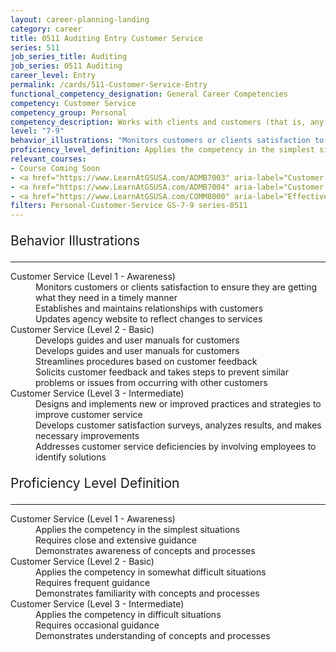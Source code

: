```yaml
---
layout: career-planning-landing
category: career
title: 0511 Auditing Entry Customer Service
series: 511
job_series_title: Auditing
job_series: 0511 Auditing
career_level: Entry
permalink: /cards/511-Customer-Service-Entry
functional_competency_designation: General Career Competencies
competency: Customer Service
competency_group: Personal
competency_description: Works with clients and customers (that is, any individuals who use or receive the services or products that your work unit produces, including the general public, individuals who work in the agency, other agencies, or organizations outside the Government) to assess their needs, provide information or assistance, resolve their problems, or satisfy their expectations; knows about available products and services; is committed to providing quality products and services
level: "7-9"
behavior_illustrations: "Monitors customers or clients satisfaction to ensure they are getting what they need in a timely manner ? Establishes and maintains relationships with customers ? Updates agency website to reflect changes to services ? Develops guides and user manuals for customers ? Develops guides and user manuals for customers ? Streamlines procedures based on customer feedback ? Solicits customer feedback and takes steps to prevent similar problems or issues from occurring with other customers ? Designs and implements new or improved practices and strategies to improve customer service ? Develops customer satisfaction surveys, analyzes results, and makes necessary improvements ? Addresses customer service deficiencies by involving employees to identify solutions"
proficiency_level_definition: Applies the competency in the simplest situations ? Requires close and extensive guidance ? Demonstrates awareness of concepts and processes ? Applies the competency in somewhat difficult situations ? Requires frequent guidance ? Demonstrates familiarity with concepts and processes ? Applies the competency in difficult situations ? Requires occasional guidance ? Demonstrates understanding of concepts and processes
relevant_courses: 
- Course Coming Soon
- <a href="https://www.LearnAtGSUSA.com/ADMB7003" aria-label="Customer Service Excellence (ADMB7003) - https://www.LearnAtGSUSA.com/ADMB7003">Customer Service Excellence (ADMB7003)</a>, GSU
- <a href="https://www.LearnAtGSUSA.com/ADMB7004" aria-label="Customer Service Excellence (ADMB7004) - https://www.LearnAtGSUSA.com/ADMB7004">Customer Service Excellence (ADMB7004)</a>, GSU
- <a href="https://www.LearnAtGSUSA.com/COMM8000" aria-label="Effective Communications with Customers (COMM8000) - https://www.LearnAtGSUSA.com/COMM8000">Effective Communications with Customers (COMM8000)</a>, GSU
filters: Personal-Customer-Service GS-7-9 series-0511
---
```


<div class="desktop:grid-col-6 margin-y-3">
  <div class="border-top-2 bg-white padding-3 shadow-5 height-full members-hover border-1px button-border border-top-blue radius-lg">
    <p style="font-size:21px" class="text-bold label-color">Behavior Illustrations</p>
    <hr style="border-color: #4F9E99 !important;"/>
    <dl class="text-base card-content-color"><dt>Customer Service (Level 1 - Awareness)</dt><dd>Monitors customers or clients satisfaction to ensure they are getting what they need in a timely manner </dd><dd> Establishes and maintains relationships with customers </dd><dd> Updates agency website to reflect changes to services</dd><dt>Customer Service (Level 2 - Basic)</dt><dd>Develops guides and user manuals for customers </dd><dd> Develops guides and user manuals for customers </dd><dd> Streamlines procedures based on customer feedback </dd><dd> Solicits customer feedback and takes steps to prevent similar problems or issues from occurring with other customers</dd><dt>Customer Service (Level 3 - Intermediate)</dt><dd>Designs and implements new or improved practices and strategies to improve customer service </dd><dd> Develops customer satisfaction surveys, analyzes results, and makes necessary improvements </dd><dd> Addresses customer service deficiencies by involving employees to identify solutions</dd></dl>
  </div>
</div>
<div class="desktop:grid-col-6 margin-y-3">
  <div class="border-top-2 bg-white padding-3 shadow-5 height-full members-hover border-1px button-border border-top-blue radius-lg">
    <p style="font-size:21px" class="text-bold label-color">Proficiency Level Definition</p>
     <hr style="border-color: #4F9E99 !important;"/>
    <dl class="text-base card-content-color"><dt>Customer Service (Level 1 - Awareness)</dt><dd>Applies the competency in the simplest situations </dd><dd> Requires close and extensive guidance </dd><dd> Demonstrates awareness of concepts and processes</dd><dt>Customer Service (Level 2 - Basic)</dt><dd>Applies the competency in somewhat difficult situations </dd><dd> Requires frequent guidance </dd><dd> Demonstrates familiarity with concepts and processes</dd><dt>Customer Service (Level 3 - Intermediate)</dt><dd>Applies the competency in difficult situations </dd><dd> Requires occasional guidance </dd><dd> Demonstrates understanding of concepts and processes</dd></dl>
  </div>
</div>